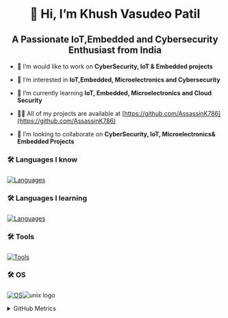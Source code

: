 <h1 align="center">👋 Hi, I’m Khush Vasudeo Patil</h1>
<h2 align="center">A Passionate IoT,Embedded and Cybersecurity Enthusiast from India</h2>

- 🔭 I’m would like to work on **CyberSecurity, IoT & Embedded projects**
 
- 👀 I’m interested in **IoT,Embedded, Microelectronics and Cybersecurity**

- 🌱 I’m currently learning **IoT, Embedded, Microelectronics and Cloud Security**

- 👨‍💻 All of my projects are available at [https://github.com/AssassinK786](https://github.com/AssassinK786)

- 💞️ I’m looking to collaborate on **CyberSecurity, IoT, Microelectronics& Embedded Projects**

<h3 align="left">🛠 Languages I know</h3>

###
[![Languages](https://skillicons.dev/icons?i=bash,c,cpp)](https://skillicons.dev)

<h3 align="left">🛠 Languages I learning</h3>

###
[![Languages](https://skillicons.dev/icons?i=v,zig)](https://skillicons.dev)

<h3 align="left">🛠 Tools</h3>

###
[![Tools](https://skillicons.dev/icons?i=github,git,vscode,vscodium,md)](https://skillicons.dev)


<h3 align="left">🛠 OS </h3>

###
[![OS](https://skillicons.dev/icons?i=linux,bsd,windows,ros)](https://skillicons.dev)<img src="https://cdn.jsdelivr.net/gh/devicons/devicon/icons/unix/unix-original.svg" height="40" alt="unix logo"  />

<details><summary>GitHub Metrics</summary>
  
<br>
<a href="https://github.com/AssassinK786">
  <img align="top" width="50%" src="https://github.com/AssassinK786/AssassinK786/raw/main/.metrics/header.svg" />
</a>
<br/>
<a href="https://github.com/AssassinK786">
  <img align="top" width="50%" src="https://github.com/AssassinK786/AssassinK786/raw/main/.metrics/repositories.svg" />
</a>
<a href="https://github.com/AssassinK786">
  <img align="top" width="49%" src="https://github.com/AssassinK786/AssassinK786/raw/main/.metrics/acti_comm.svg" />
</a>

<a href="https://github.com/AssassinK786">
  <img align="top" width="50%" src="https://github.com/AssassinK786/AssassinK786/raw/main/.metrics/iso_calender.svg" />
</a>

<a href="https://github.com/AssassinK786">
    <img align="top" width="49%" src="https://github.com/AssassinK786/AssassinK786/raw/main/.metrics/issue_pr_lang.svg" />
</a>

<a href="https://github.com/AssassinK786">
    <img align="top" width="49%" src="https://github.com/AssassinK786/AssassinK786/raw/main/.metrics/achievements.svg" />
</a>

</details>
